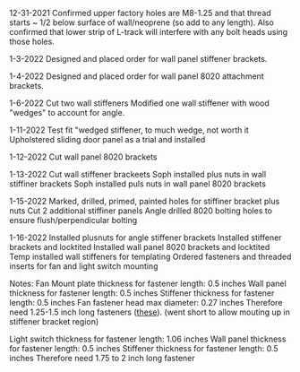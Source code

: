 12-31-2021
Confirmed upper factory holes are M8-1.25 and that thread starts ~ 1/2 below surface of wall/neoprene (so add to any length).
Also confirmed that lower strip of L-track will interfere with any bolt heads using those holes.

1-3-2022
Designed and placed order for wall panel stiffener brackets.

1-4-2022
Designed and placed order for wall panel 8020 attachment brackets.

1-6-2022
Cut two wall stiffeners
Modified one wall stiffener with wood "wedges" to account for angle.

1-11-2022
Test fit "wedged stiffener, to much wedge, not worth it
Upholstered sliding door panel as a trial and installed

1-12-2022
Cut wall panel 8020 brackets

1-13-2022
Cut wall stiffener brackeets
Soph installed plus nuts in wall stiffiner brackets
Soph installed puls nuts in wall panel 8020 brackets

1-15-2022
Marked, drilled, primed, painted holes for stiffiner bracket plus nuts
Cut 2 additional stiffiner panels
Angle drilled 8020 bolting holes to ensure flush/perpendicular bolting

1-16-2022
Installed plusnuts for angle stiffener brackets
Installed stiffener brackets and locktited
Installed wall panel 8020 brackets and locktited
Temp installed wall stiffeners for templating
Ordered fasteners and threaded inserts for fan and light switch mounting

Notes:
Fan Mount plate thickness for fastener length: 0.5 inches
Wall panel thickness for fastener length: 0.5 inches
Stiffener thickness for fastener length: 0.5 inches
Fan fastener head max diameter: 0.27 inches
Therefore need 1.25-1.5 inch long fasteners ([these](https://www.mcmaster.com/98164A444/)). 
(went short to allow mouting up in stiffener bracket region)

Light switch thickness for fastener length: 1.06 inches
Wall panel thickness for fastener length: 0.5 inches
Stiffener thickness for fastener length: 0.5 inches
Therefore need 1.75 to 2 inch long fastener


